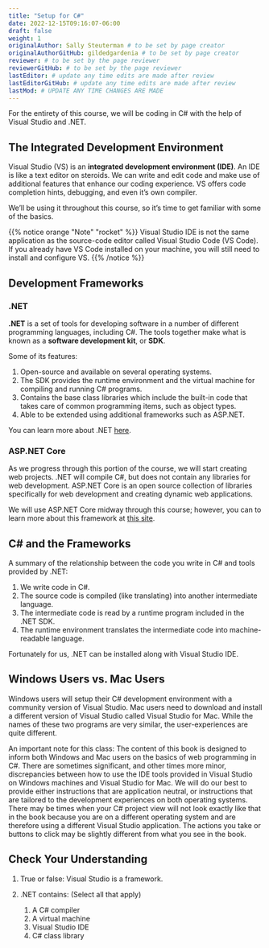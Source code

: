 ```yaml
---
title: "Setup for C#"
date: 2022-12-15T09:16:07-06:00
draft: false
weight: 1
originalAuthor: Sally Steuterman # to be set by page creator
originalAuthorGitHub: gildedgardenia # to be set by page creator
reviewer: # to be set by the page reviewer
reviewerGitHub: # to be set by the page reviewer
lastEditor: # update any time edits are made after review
lastEditorGitHub: # update any time edits are made after review
lastMod: # UPDATE ANY TIME CHANGES ARE MADE
---
```


For the entirety of this course, we will be coding in C# with the help of Visual Studio and .NET.

##  The Integrated Development Environment

Visual Studio (VS) is an **integrated development environment (IDE)**. An IDE is like a text editor on steroids. We can write and edit code and make use of additional features that enhance our coding experience. VS offers code completion hints, debugging, and even it’s own compiler.

We’ll be using it throughout this course, so it’s time to get familiar with some of the basics.

{{% notice orange "Note" "rocket" %}}
Visual Studio IDE is not the same application as the source-code editor called Visual Studio Code (VS Code). If you already have VS Code installed on your machine, you will still need to install and configure VS.
{{% /notice %}}

## Development Frameworks

### .NET
**.NET** is a set of tools for developing software in a number of different programming languages, including C#. The tools together make what is known as a **software development kit**, or **SDK**.

Some of its features:

1. Open-source and available on several operating systems.
1. The SDK provides the runtime environment and the virtual machine for compiling and running C# programs.
1. Contains the base class libraries which include the built-in code that takes care of common programming items, such as object types.
1. Able to be extended using additional frameworks such as ASP.NET.

You can learn more about .NET [here](https://dotnet.microsoft.com/en-us/learn/dotnet/what-is-dotnet).

### ASP.NET Core

As we progress through this portion of the course, we will start creating web projects. .NET will compile C#, but does not contain any libraries for web development. ASP.NET Core is an open source collection of libraries specifically for web development and creating dynamic web applications.

We will use ASP.NET Core midway through this course; however, you can to learn more about this framework at [this site](https://dotnet.microsoft.com/en-us/learn/aspnet/what-is-aspnet-core).

## C# and the Frameworks

A summary of the relationship between the code you write in C# and tools provided by .NET:

1. We write code in C#.
1. The source code is compiled (like translating) into another intermediate language.
1. The intermediate code is read by a runtime program included in the .NET SDK.
1. The runtime environment translates the intermediate code into machine-readable language.

Fortunately for us, .NET can be installed along with Visual Studio IDE.

## Windows Users vs. Mac Users
Windows users will setup their C# development environment with a community version of Visual Studio. Mac users need to download and install a different version of Visual Studio called Visual Studio for Mac. While the names of these two programs are very similar, the user-experiences are quite different.

An important note for this class: The content of this book is designed to inform both Windows and Mac users on the basics of web programming in C#. There are sometimes significant, and other times more minor, discrepancies between how to use the IDE tools provided in Visual Studio on Windows machines and Visual Studio for Mac. We will do our best to provide either instructions that are application neutral, or instructions that are tailored to the development experiences on both operating systems. There may be times when your C# project view will not look exactly like that in the book because you are on a different operating system and are therefore using a different Visual Studio application. The actions you take or buttons to click may be slightly different from what you see in the book.

## Check Your Understanding


1. True or false: Visual Studio is a framework.
1. .NET contains: (Select all that apply)

   1. A C# compiler
   1. A virtual machine
   1. Visual Studio IDE
   1. C# class library